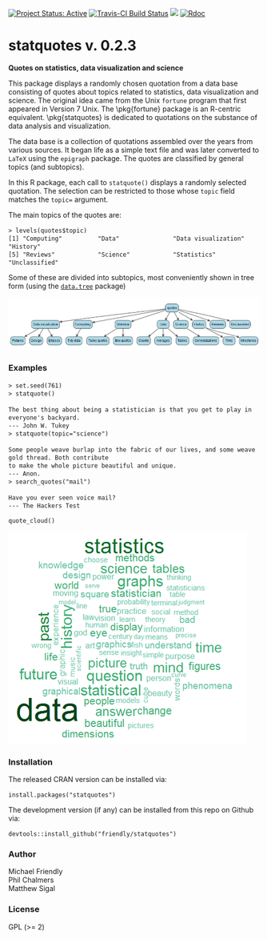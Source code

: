 [![Project Status: Active](http://www.repostatus.org/badges/latest/active.svg)](http://www.repostatus.org/#active) 
[![Travis-CI Build Status](https://travis-ci.org/friendly/statquotes.svg?branch=master)](https://travis-ci.org/friendly/statquotes) [![](http://www.r-pkg.org/badges/version/statquotes)](http://www.r-pkg.org/pkg/statquotes) 
[![Rdoc](http://www.rdocumentation.org/badges/version/statquotes)](http://www.rdocumentation.org/packages/statquotes)

# statquotes v. 0.2.3
**Quotes on statistics, data visualization and science**

This package displays a randomly chosen quotation from a data base consisting
of quotes about topics related to statistics, data visualization and science.
The original idea came from the Unix `fortune` program that first appeared
in Version 7 Unix. The \pkg{fortune} package is an R-centric equivalent.
\pkg{statquotes} is dedicated to quotations on the substance of data
analysis and visualization.

The data base is a collection of quotations assembled over the years from various
sources.  It began life as a simple text file and was later converted to
`LaTeX`  using the `epigraph` package. The quotes are classified by general topics (and subtopics).

In this R package, each call to `statquote()` displays a randomly selected quotation.
The selection can be restricted to those whose `topic` field matches the `topic=`
argument.

The main topics of the quotes are:

```{r}
> levels(quotes$topic)
[1] "Computing"          "Data"               "Data visualization" "History"           
[5] "Reviews"            "Science"            "Statistics"         "Unclassified"      
```

Some of these are divided into subtopics, most conveniently shown in tree form (using the [`data.tree`](https://cran.r-project.org/package=pkgname) package)

<img src="qtree.png">

### Examples

```{r}
> set.seed(761)
> statquote()

The best thing about being a statistician is that you get to play in everyone's backyard. 
--- John W. Tukey 
> statquote(topic="science")

Some people weave burlap into the fabric of our lives, and some weave gold thread. Both contribute 
to make the whole picture beautiful and unique. 
--- Anon. 
> search_quotes("mail")

Have you ever seen voice mail?
--- The Hackers Test
```

```{r}
quote_cloud()
```

<img src="quotecloud.png">

### Installation

The released CRAN version can be installed via:

```
install.packages("statquotes")
```
The development version (if any) can be installed from this repo on Github via:
```
devtools::install_github("friendly/statquotes")
```

### Author

Michael Friendly  
Phil Chalmers  
Matthew Sigal


### License

GPL (>= 2)
